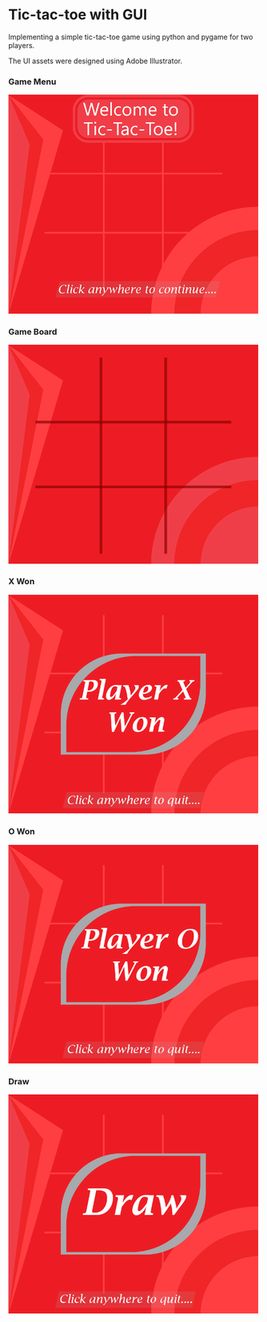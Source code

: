 # Tic-tac-toe with GUI
Implementing a simple tic-tac-toe game using python and pygame for two players.

The UI assets were designed using Adobe Illustrator.

### Game Menu
<img src="https://raw.githubusercontent.com/housecat90/tic-tac-toe-gui/main/resource/Menu%20ttt.png" width="500">

### Game Board
<img src="https://raw.githubusercontent.com/housecat90/tic-tac-toe-gui/main/resource/Game%20ttt.png" width="500">

### X Won
<img src="https://raw.githubusercontent.com/housecat90/tic-tac-toe-gui/main/resource/X%20won.png" width="500">

### O Won
<img src="https://raw.githubusercontent.com/housecat90/tic-tac-toe-gui/main/resource/O%20won.png" width="500">

### Draw
<img src="https://raw.githubusercontent.com/housecat90/tic-tac-toe-gui/main/resource/Draw.png" width="500">
